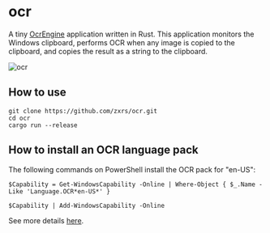 # ocr

A tiny [OcrEngine](https://learn.microsoft.com/ja-jp/uwp/api/windows.media.ocr.ocrengine?view=winrt-22621) application written in Rust. This application monitors the Windows clipboard, performs OCR when any image is copied to the clipboard, and copies the result as a string to the clipboard.

![ocr](https://user-images.githubusercontent.com/60449021/208563347-15c88f52-f07f-4921-8a31-7d1386244702.png)

## How to use

```
git clone https://github.com/zxrs/ocr.git
cd ocr
cargo run --release
```

## How to install an OCR language pack

The following commands on PowerShell install the OCR pack for "en-US":

```
$Capability = Get-WindowsCapability -Online | Where-Object { $_.Name -Like 'Language.OCR*en-US*' }
```

```
$Capability | Add-WindowsCapability -Online
```

See more details [here](https://learn.microsoft.com/en-us/windows/powertoys/text-extractor#how-to-install-an-ocr-language-pack).
